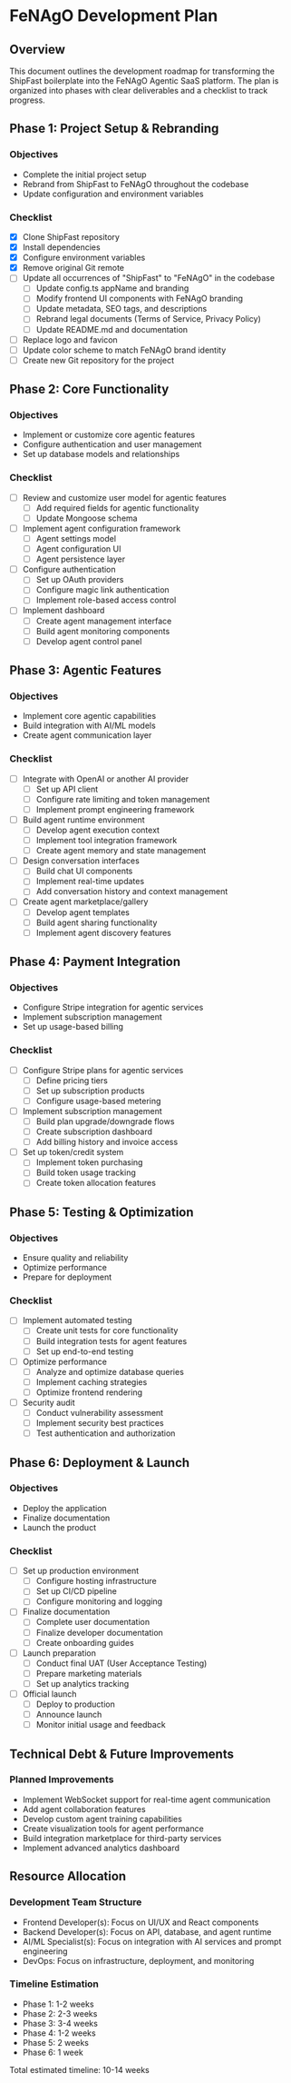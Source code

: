 # FeNAgO Development Plan

## Overview

This document outlines the development roadmap for transforming the ShipFast boilerplate into the FeNAgO Agentic SaaS platform. The plan is organized into phases with clear deliverables and a checklist to track progress.

## Phase 1: Project Setup & Rebranding

### Objectives
- Complete the initial project setup
- Rebrand from ShipFast to FeNAgO throughout the codebase
- Update configuration and environment variables

### Checklist

- [x] Clone ShipFast repository
- [x] Install dependencies
- [x] Configure environment variables
- [x] Remove original Git remote
- [ ] Update all occurrences of "ShipFast" to "FeNAgO" in the codebase
  - [ ] Update config.ts appName and branding
  - [ ] Modify frontend UI components with FeNAgO branding
  - [ ] Update metadata, SEO tags, and descriptions
  - [ ] Rebrand legal documents (Terms of Service, Privacy Policy)
  - [ ] Update README.md and documentation
- [ ] Replace logo and favicon
- [ ] Update color scheme to match FeNAgO brand identity
- [ ] Create new Git repository for the project

## Phase 2: Core Functionality

### Objectives
- Implement or customize core agentic features
- Configure authentication and user management
- Set up database models and relationships

### Checklist

- [ ] Review and customize user model for agentic features
  - [ ] Add required fields for agentic functionality
  - [ ] Update Mongoose schema
- [ ] Implement agent configuration framework
  - [ ] Agent settings model
  - [ ] Agent configuration UI
  - [ ] Agent persistence layer
- [ ] Configure authentication
  - [ ] Set up OAuth providers
  - [ ] Configure magic link authentication
  - [ ] Implement role-based access control
- [ ] Implement dashboard
  - [ ] Create agent management interface
  - [ ] Build agent monitoring components
  - [ ] Develop agent control panel

## Phase 3: Agentic Features

### Objectives
- Implement core agentic capabilities
- Build integration with AI/ML models
- Create agent communication layer

### Checklist

- [ ] Integrate with OpenAI or another AI provider
  - [ ] Set up API client
  - [ ] Configure rate limiting and token management
  - [ ] Implement prompt engineering framework
- [ ] Build agent runtime environment
  - [ ] Develop agent execution context
  - [ ] Implement tool integration framework
  - [ ] Create agent memory and state management
- [ ] Design conversation interfaces
  - [ ] Build chat UI components
  - [ ] Implement real-time updates
  - [ ] Add conversation history and context management
- [ ] Create agent marketplace/gallery
  - [ ] Develop agent templates
  - [ ] Build agent sharing functionality
  - [ ] Implement agent discovery features

## Phase 4: Payment Integration

### Objectives
- Configure Stripe integration for agentic services
- Implement subscription management
- Set up usage-based billing

### Checklist

- [ ] Configure Stripe plans for agentic services
  - [ ] Define pricing tiers
  - [ ] Set up subscription products
  - [ ] Configure usage-based metering
- [ ] Implement subscription management
  - [ ] Build plan upgrade/downgrade flows
  - [ ] Create subscription dashboard
  - [ ] Add billing history and invoice access
- [ ] Set up token/credit system
  - [ ] Implement token purchasing
  - [ ] Build token usage tracking
  - [ ] Create token allocation features

## Phase 5: Testing & Optimization

### Objectives
- Ensure quality and reliability
- Optimize performance
- Prepare for deployment

### Checklist

- [ ] Implement automated testing
  - [ ] Create unit tests for core functionality
  - [ ] Build integration tests for agent features
  - [ ] Set up end-to-end testing
- [ ] Optimize performance
  - [ ] Analyze and optimize database queries
  - [ ] Implement caching strategies
  - [ ] Optimize frontend rendering
- [ ] Security audit
  - [ ] Conduct vulnerability assessment
  - [ ] Implement security best practices
  - [ ] Test authentication and authorization

## Phase 6: Deployment & Launch

### Objectives
- Deploy the application
- Finalize documentation
- Launch the product

### Checklist

- [ ] Set up production environment
  - [ ] Configure hosting infrastructure
  - [ ] Set up CI/CD pipeline
  - [ ] Configure monitoring and logging
- [ ] Finalize documentation
  - [ ] Complete user documentation
  - [ ] Finalize developer documentation
  - [ ] Create onboarding guides
- [ ] Launch preparation
  - [ ] Conduct final UAT (User Acceptance Testing)
  - [ ] Prepare marketing materials
  - [ ] Set up analytics tracking
- [ ] Official launch
  - [ ] Deploy to production
  - [ ] Announce launch
  - [ ] Monitor initial usage and feedback

## Technical Debt & Future Improvements

### Planned Improvements

- Implement WebSocket support for real-time agent communication
- Add agent collaboration features
- Develop custom agent training capabilities
- Create visualization tools for agent performance
- Build integration marketplace for third-party services
- Implement advanced analytics dashboard

## Resource Allocation

### Development Team Structure

- Frontend Developer(s): Focus on UI/UX and React components
- Backend Developer(s): Focus on API, database, and agent runtime
- AI/ML Specialist(s): Focus on integration with AI services and prompt engineering
- DevOps: Focus on infrastructure, deployment, and monitoring

### Timeline Estimation

- Phase 1: 1-2 weeks
- Phase 2: 2-3 weeks
- Phase 3: 3-4 weeks
- Phase 4: 1-2 weeks
- Phase 5: 2 weeks
- Phase 6: 1 week

Total estimated timeline: 10-14 weeks
